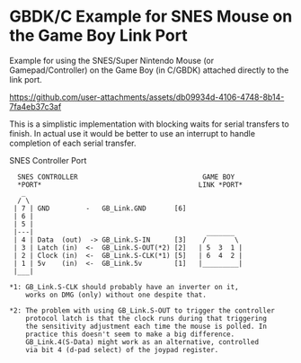 # GBDK/C Example for SNES Mouse on the Game Boy Link Port

Example for using the SNES/Super Nintendo Mouse (or Gamepad/Controller) on 
the Game Boy (in C/GBDK) attached directly to the link port.

https://github.com/user-attachments/assets/db09934d-4106-4748-8b14-7fa4eb37c3af

This is a simplistic implementation with blocking waits for serial transfers
to finish. In actual use it would be better to use an interrupt to handle
completion of each serial transfer.


SNES Controller Port

```
  SNES CONTROLLER                               GAME BOY
  *PORT*                                       LINK *PORT*
   _
  / \
 | 7 | GND         -   GB_Link.GND       [6]
 | 6 |
 | 5 |
 |---|                                           _______
 | 4 | Data  (out)  -> GB_Link.S-IN      [3]    /       \
 | 3 | Latch (in)  <-  GB_Link.S-OUT(*2) [2]   | 5  3  1 |
 | 2 | Clock (in)  <-  GB_Link.S-CLK(*1) [5]   | 6  4  2 |
 | 1 | 5v    (in)  <-  GB_Link.5v        [1]   |_________|
 |___|

*1: GB_Link.S-CLK should probably have an inverter on it,
    works on DMG (only) without one despite that.

*2: The problem with using GB_Link.S-OUT to trigger the controller
    protocol latch is that the clock runs during that triggering
    the sensitivity adjustment each time the mouse is polled. In 
    practice this doesn't seem to make a big difference.
    GB_Link.4(S-Data) might work as an alternative, controlled
    via bit 4 (d-pad select) of the joypad register. 

```
